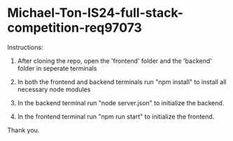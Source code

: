 # Michael-Ton-IS24-full-stack-competition-req97073

Instructions: 

1) After cloning the repo, open the 'frontend' folder and the 'backend' folder in seperate terminals

2) In both the frontend and backend terminals run "npm install" to install all necessary node modules

3) In the backend terminal run "node server.json" to initialize the backend.

4) In the frontend terminal run "npm run start" to initialize the frontend.

Thank you.
